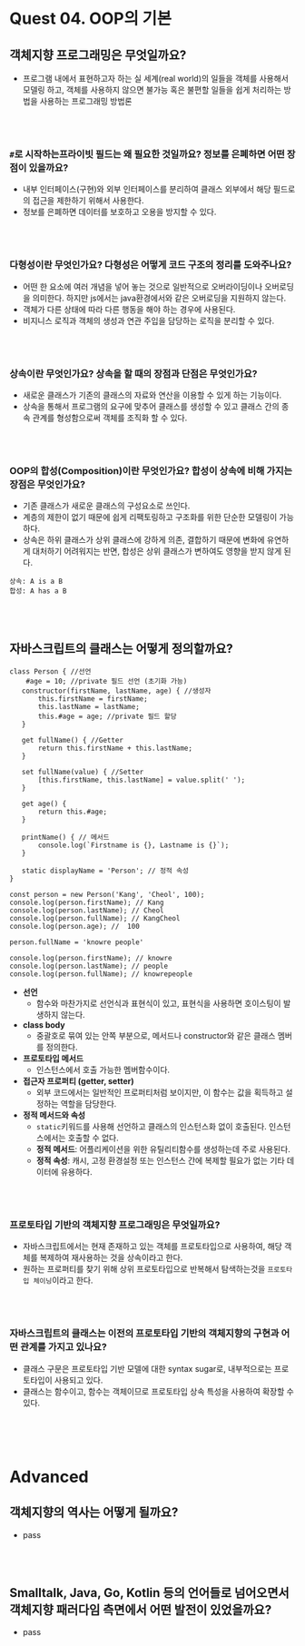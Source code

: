 # Quest 04. OOP의 기본

## 객체지향 프로그래밍은 무엇일까요?
- 프로그램 내에서 표현하고자 하는 실 세계(real world)의 일들을 객체를 사용해서 모델링 하고, 객체를 사용하지 않으면 불가능 혹은 불편할 일들을 쉽게 처리하는 방법을 사용하는 프로그래밍 방법론

<br><br>
### `#`로 시작하는프라이빗 필드는 왜 필요한 것일까요? 정보를 은폐하면 어떤 장점이 있을까요?
- 내부 인터페이스(구현)와 외부 인터페이스를 분리하여 클래스 외부에서 해당 필드로의 접근을 제한하기 위해서 사용한다.
- 정보를 은폐하면 데이터를 보호하고 오용을 방지할 수 있다.

<br><br>
### 다형성이란 무엇인가요? 다형성은 어떻게 코드 구조의 정리를 도와주나요?
- 어떤 한 요소에 여러 개념을 넣어 놓는 것으로 일반적으로 오버라이딩이나 오버로딩을 의미한다. 하지만 js에서는 java환경에서와 같은 오버로딩을 지원하지 않는다.
- 객체가 다른 상태에 따라 다른 행동을 해야 하는 경우에 사용된다.
- 비지니스 로직과 객체의 생성과 연관 주입을 담당하는 로직을 분리할 수 있다.

<br><br>
### 상속이란 무엇인가요? 상속을 할 때의 장점과 단점은 무엇인가요?
- 새로운 클래스가 기존의 클래스의 자료와 연산을 이용할 수 있게 하는 기능이다.
- 상속을 통해서 프로그램의 요구에 맞추어 클래스를 생성할 수 있고 클래스 간의 종속 관계를 형성함으로써 객체를 조직화 할 수 있다.

<br><br>
### OOP의 합성(Composition)이란 무엇인가요? 합성이 상속에 비해 가지는 장점은 무엇인가요?
- 기존 클래스가 새로운 클래스의 구성요소로 쓰인다.
- 계층의 제한이 없기 때문에 쉽게 리팩토링하고 구조화를 위한 단순한 모델링이 가능하다.
- 상속은 하위 클래스가 상위 클래스에 강하게 의존, 결합하기 때문에 변화에 유연하게 대처하기 어려워지는 반면, 합성은 상위 클래스가 변하여도 영향을 받지 않게 된다.
```
상속: A is a B
합성: A has a B
```

<br><br>
## 자바스크립트의 클래스는 어떻게 정의할까요?
```
class Person { //선언
	#age = 10; //private 필드 선언 (초기화 가능)
   constructor(firstName, lastName, age) { //생성자
	   this.firstName = firstName;
	   this.lastName = lastName;
	   this.#age = age; //private 필드 할당
   }

   get fullName() { //Getter
	   return this.firstName + this.lastName;
   }

   set fullName(value) { //Setter
	   [this.firstName, this.lastName] = value.split(' ');
   }

   get age() {
	   return this.#age;
   }

   printName() { // 메서드
	   console.log(`Firstname is {}, Lastname is {}`);
   }

   static displayName = 'Person'; // 정적 속성
}

const person = new Person('Kang', 'Cheol', 100);
console.log(person.firstName); // Kang
console.log(person.lastName); // Cheol
console.log(person.fullName); // KangCheol
console.log(person.age); //  100

person.fullName = 'knowre people'

console.log(person.firstName); // knowre
console.log(person.lastName); // people
console.log(person.fullName); // knowrepeople
```


- __선언__
    - 함수와 마찬가지로 선언식과 표현식이 있고, 표현식을 사용하면 호이스팅이 발생하지 않는다.
- __class body__
    - 중괄호로 묶여 있는 안쪽 부분으로, 메서드나 constructor와 같은 클래스 멤버를 정의한다.
- __프로토타입 메서드__
    - 인스턴스에서 호출 가능한 멤버함수이다.
- __접근자 프로퍼티 (getter, setter)__
    - 외부 코드에서는 일반적인 프로퍼티처럼 보이지만, 이 함수는 값을 획득하고 설정하는 역할을 담당한다.
- __정적 메서드와 속성__
    - `static`키워드를 사용해 선언하고 클래스의 인스턴스화 없이 호출된다. 인스턴스에서는 호출할 수 없다.
    - __정적 메서드__: 어플리케이션을 위한 유틸리티함수를 생성하는데 주로 사용된다.
    - __정적 속성__: 캐시, 고정 환경설정 또는 인스턴스 간에 복제할 필요가 없는 기타 데이터에 유용하다.

<br><br>
### 프로토타입 기반의 객체지향 프로그래밍은 무엇일까요?
- 자바스크립트에서는 현재 존재하고 있는 객체를 프로토타입으로 사용하여, 해당 객체를 복제하여 재사용하는 것을 상속이라고 한다.
- 원하는 프로퍼티를 찾기 위해 상위 프로토타입으로 반복해서 탐색하는것을 `프로토타입 체이닝`이라고 한다.

<br><br>
### 자바스크립트의 클래스는 이전의 프로토타입 기반의 객체지향의 구현과 어떤 관계를 가지고 있나요?
- 클래스 구문은 프로토타입 기반 모델에 대한 syntax sugar로, 내부적으로는 프로토타입이 사용되고 있다.
- 클래스는 함수이고, 함수는 객체이므로 프로토타입 상속 특성을 사용하여 확장할 수 있다.

<br><br><br>

# Advanced
## 객체지향의 역사는 어떻게 될까요?
- pass

<br><br>
## Smalltalk, Java, Go, Kotlin 등의 언어들로 넘어오면서 객체지향 패러다임 측면에서 어떤 발전이 있었을까요?
- pass